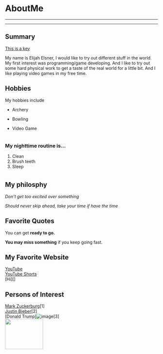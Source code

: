# AboutMe
---
---
## Summary

[This is a key](https://s42814.pcdn.co/wp-content/uploads/2019/12/01_reuse_keys.jpg.webp)

My name is Elijah Elsner, I would like to try out different stuff in the world. My first interest was programming/game developing. And I like to try out some hard physical work to get a taste of the real world for a little bit. And I like playing video games in my free time.

Hobbies
-

My hobbies include 

- Archery
+ Bowling
* Video Game
#

### My nighttime routine is... 

1. Clean
2. Brush teeth
3. Sleep
#

## My philosphy 
<i>Don't get too excited over something</i>

<i>Should never skip ahead, take your time if have the time</i>

## Favorite Quotes 

You can get <b>ready to go.</b>

<b>You may miss something</b> if you keep going fast. 

## My Favorite Website 

[YouTube](https://youtube.com)<br>
[YouTube Shorts](https://youtube.com/shorts "youtubeshorts")<br>
[Hi][]<br>

## Persons of Interest
[Mark Zuckerburg](https://github.com/user-attachments/assets/666c532c-9136-4957-a26a-ca29c7878fa2)[1]<br>
[Justin Bieber](https://encrypted-tbn2.gstatic.com/images?q=tbn:ANd9GcRSqoSEuV0lmNrEVLwJ6q75DaOWQjorN0b2G_BLJr4OScCX0YSZ)[2]<br>
[Donald Trump]![image](https://t1.gstatic.com/images?q=tbn:ANd9GcQQn6_Hz9zTckXYuOa1biiMhulnHv6pKtadAFcdg79yocrL3Y29)[3]<br>
<img src="https://www.whitehouse.gov/wp-content/uploads/2021/01/45_donald_trump.jpg" height="100" width="125">


